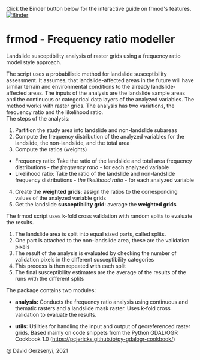 Click the Binder button below for the interactive guide on frmod's features.
[![Binder](https://mybinder.org/badge_logo.svg)](https://mybinder.org/v2/gh/gerzsd/frmod/main?filepath=frmod_demo.ipynb)  
  
# frmod - Frequency ratio modeller
Landslide susceptibility analysis of raster grids using a frequency ratio model style approach.

The script uses a probabilistic method for landslide susceptibility assessment. It assumes, that landslide-affected areas in the future will have similar terrain and environmental conditions to the already landslide-affected areas. The inputs of the analysis are the landslide sample areas and the continuous or categorical data layers of the analyzed variables. The method works with raster grids. The analysis has two variations, the frequency ratio and the likelihood ratio.  
The steps of the analysis:  

1. Partition the study area into landslide and non-landslide subareas  
2. Compute the frequency distribution of the analyzed variables for the landslide, the non-landslide, and the total area 
3. Compute the ratios (weights)
- Frequency ratio: Take the ratio of the landslide and total area frequency distributions - *the frequency ratio* - for each analyzed variable
- Likelihood ratio: Take the ratio of the landslide and non-landslide frequency distributions - *the likelihood ratio* - for each analyzed variable
4. Create the **weighted grids**: assign the ratios to the corresponding values of the analyzed variable grids
5. Get the landslide **susceptibility grid**: average the **weighted grids**

The frmod script uses k-fold cross validation with random splits to evaluate the results.
1. The landslide area is split into equal sized parts, called splits.
2. One part is attached to the non-landslide area, these are the validation pixels
3. The result of the analysis is evaluated by checking the number of validation pixels in the different susceptibility categories
4. This process is then repeated with each split
5. The final susceptibility estimates are the average of the results of the runs with the different splits

The package contains two modules:
- **analysis:** Conducts the frequency ratio analysis using continuous and thematic rasters and a landslide mask raster. Uses k-fold cross validation to evaluate the results.  

- **utils:** Utilities for handling the input and output of georeferenced raster grids. Based mainly on code snippets from the Python GDAL/OGR Cookbook 1.0 (https://pcjericks.github.io/py-gdalogr-cookbook/)

@ Dávid Gerzsenyi, 2021


